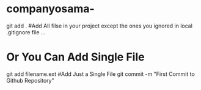 # companyosama-
git add . #Add All filse in your project except the ones you ignored in local .gitignore file ...
# Or You Can Add Single File
git add filename.ext #Add Just a Single File
git commit -m "First Commit to Github Repository" 
